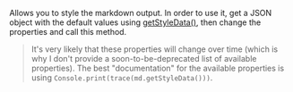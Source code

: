 Allows you to style the markdown output. In order to use it, get a JSON object with the default values using [getStyleData()](/scripting/scripting-api/markdownrenderer#getstyledata), then change the properties and call this method.

> It's very likely that these properties will change over time (which is why I don't provide a soon-to-be-deprecated list of available properties). The best "documentation" for the available properties is using `Console.print(trace(md.getStyleData()))`.
